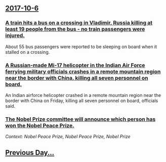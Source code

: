 ## [2017-10-6](/news/2017/10/6/index.md)

### [A train hits a bus on a crossing in Vladimir, Russia killing at least 19 people from the bus - no train passengers were injured. ](/news/2017/10/6/a-train-hits-a-bus-on-a-crossing-in-vladimir-russia-killing-at-least-19-people-from-the-bus-no-train-passengers-were-injured.md)
About 55 bus passengers were reported to be sleeping on board when it stalled on a crossing.

### [A Russian-made Mi-17 helicopter in the Indian Air Force ferrying military officials crashes in a remote mountain region near the border with China, killing all seven personnel on board. ](/news/2017/10/6/a-russian-made-mi-17-helicopter-in-the-indian-air-force-ferrying-military-officials-crashes-in-a-remote-mountain-region-near-the-border-with.md)
An Indian airforce helicopter crashed in a remote mountain region near the border with China on Friday, killing all seven personnel on board, officials said.

### [The Nobel Prize committee will announce which person has won the Nobel Peace Prize. ](/news/2017/10/6/the-nobel-prize-committee-will-announce-which-person-has-won-the-nobel-peace-prize.md)
_Context: Nobel Peace Prize, Nobel Peace Prize, Nobel Prize_

## [Previous Day...](/news/2017/10/5/index.md)

